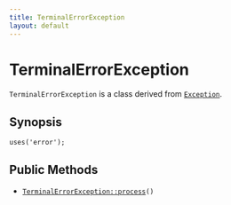 ```yaml
---
title: TerminalErrorException
layout: default
---
```


# TerminalErrorException

<code>TerminalErrorException</code> is a class derived from <code><a href="Exception">Exception</a></code>.

## Synopsis

<pre><code>uses('error');
</code></pre>
## Public Methods

* <code><a href="TerminalErrorException%3A%3Aprocess">TerminalErrorException::process</a>()</code>

